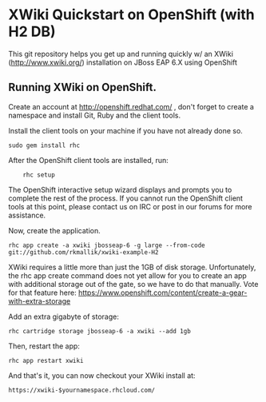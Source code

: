 XWiki Quickstart on OpenShift (with H2 DB)
============================

This git repository helps you get up and running quickly w/ an XWiki (http://www.xwiki.org/) installation on JBoss EAP 6.X using OpenShift

Running XWiki on OpenShift.
----------------------------

Create an account at http://openshift.redhat.com/ , don't forget to create a namespace and install Git, Ruby and the client tools.

Install the client tools on your machine if you have not already done so.

	sudo gem install rhc

After the OpenShift client tools are installed, run:

        rhc setup

The OpenShift interactive setup wizard displays and prompts you to complete the rest of the process. If you cannot run the OpenShift client tools at this point, please contact us on IRC or post in our forums for more assistance.

Now, create the application.

    rhc app create -a xwiki jbosseap-6 -g large --from-code git://github.com/rkmallik/xwiki-example-H2

XWiki requires a little more than just the 1GB of disk storage. Unfortunately, the rhc app create command does not yet allow for you to create an app with additional storage out of the gate, so we have to do that manually. Vote for that feature here: https://www.openshift.com/content/create-a-gear-with-extra-storage

Add an extra gigabyte of storage:
    
    rhc cartridge storage jbosseap-6 -a xwiki --add 1gb

Then, restart the app:

    rhc app restart xwiki

And that's it, you can now checkout your XWiki install at:

    https://xwiki-$yournamespace.rhcloud.com/

